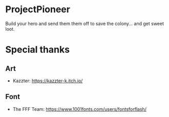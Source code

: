 # ProjectPioneer
Build your hero and send them them off to save the colony... and get sweet loot.

# Special thanks
## Art
* Kazzter: https://kazzter-k.itch.io/
## Font
* The FFF Team: https://www.1001fonts.com/users/fontsforflash/